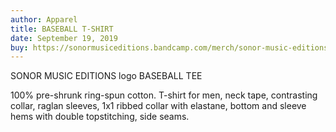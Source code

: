 ```yaml
---
author: Apparel
title: BASEBALL T-SHIRT
date: September 19, 2019
buy: https://sonormusiceditions.bandcamp.com/merch/sonor-music-editions-base-ball-t-shirt
---
```


SONOR MUSIC EDITIONS logo BASEBALL TEE

100% pre-shrunk ring-spun cotton. T-shirt for men, neck tape,
contrasting collar, raglan sleeves, 1x1 ribbed collar with elastane,
bottom and sleeve hems with double topstitching, side seams.
